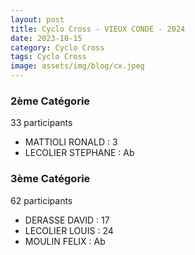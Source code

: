 ```yaml
---
layout: post
title: Cyclo Cross - VIEUX CONDE - 2024
date: 2023-10-15
category: Cyclo Cross
tags: Cyclo Cross
image: assets/img/blog/cx.jpeg
---
```


### 2ème Catégorie
33 participants
- MATTIOLI RONALD : 3
- LECOLIER STEPHANE : Ab

### 3ème Catégorie
62 participants
- DERASSE DAVID : 17
- LECOLIER LOUIS : 24
- MOULIN FELIX : Ab
